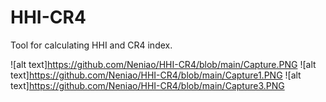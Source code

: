 # HHI-CR4

Tool for calculating HHI and CR4 index.

![alt text]https://github.com/Neniao/HHI-CR4/blob/main/Capture.PNG
![alt text]https://github.com/Neniao/HHI-CR4/blob/main/Capture1.PNG
![alt text]https://github.com/Neniao/HHI-CR4/blob/main/Capture3.PNG
